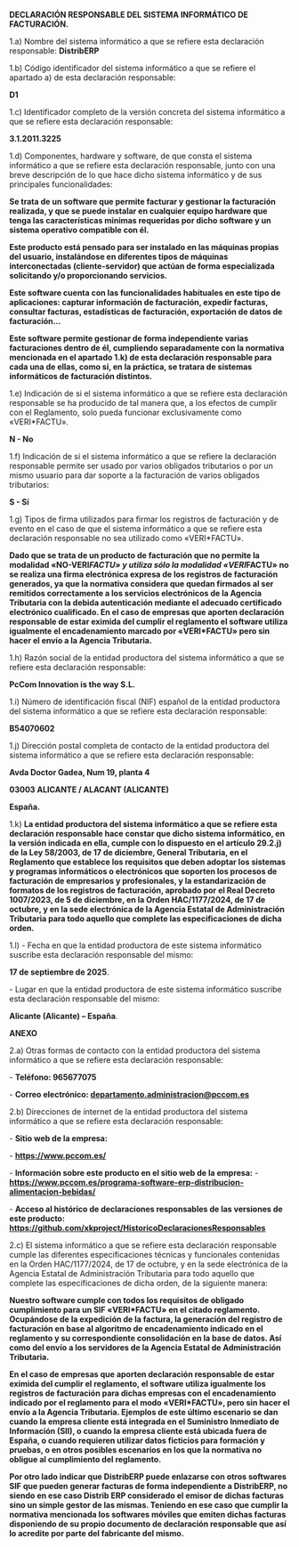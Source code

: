 **DECLARACIÓN RESPONSABLE DEL SISTEMA INFORMÁTICO DE FACTURACIÓN.**

1.a) Nombre del sistema informático a que se refiere esta declaración responsable: **DistribERP**

1.b) Código identificador del sistema informático a que se refiere el apartado a) de esta declaración responsable:

**D1**

1.c) Identificador completo de la versión concreta del sistema informático a que se refiere esta declaración responsable:

**3.1.2011.3225**

1.d) Componentes, hardware y software, de que consta el sistema informático a que se refiere esta declaración responsable, junto con una breve descripción de lo que hace dicho sistema informático y de sus principales funcionalidades:

**Se trata de un software que permite facturar y gestionar la  facturación realizada, y que se puede instalar en cualquier equipo hardware  que tenga las características mínimas requeridas por dicho software y un  sistema operativo compatible con él.**

**Este producto está pensado para ser instalado en las máquinas propias del  usuario, instalándose en diferentes tipos de máquinas interconectadas  (cliente-servidor) que actúan de forma especializada solicitando y/o proporcionando servicios.**

**Este software cuenta con las funcionalidades habituales en este tipo de  aplicaciones: capturar información de facturación, expedir facturas, consultar  facturas, estadísticas de facturación, exportación de datos de facturación…**

**Este software permite gestionar de forma independiente varias facturaciones  dentro de él, cumpliendo separadamente con la normativa mencionada en el  apartado 1.k) de esta declaración responsable para cada una de ellas, como si,  en la práctica, se tratara de sistemas informáticos de facturación distintos.**

1.e) Indicación de si el sistema informático a que se refiere esta declaración responsable se ha producido de tal manera que, a los efectos de cumplir con el Reglamento, solo pueda funcionar exclusivamente como «VERI\*FACTU».

**N - No**

1.f) Indicación de si el sistema informático a que se refiere la declaración responsable permite ser usado por varios obligados tributarios o por un mismo usuario para dar soporte a la facturación de varios obligados tributarios:

**S - Sí**

1.g) Tipos de firma utilizados para firmar los registros de facturación y de evento en el caso de que el sistema informático a que se refiere esta declaración responsable no sea utilizado como «VERI\*FACTU».

**Dado que se trata de un producto de facturación que no permite la modalidad «NO-VERI*FACTU» y utiliza sólo la modalidad «VERI*FACTU» no se realiza una firma electrónica expresa de los registros de facturación generados, ya que la  normativa considera que quedan firmados al ser remitidos correctamente a los  servicios electrónicos de la Agencia Tributaria con la debida autenticación  mediante el adecuado certificado electrónico cualificado. En el caso de empresas  que aporten declaración responsable de estar eximida del cumplir el reglamento el software utiliza igualmente el encadenamiento marcado por «VERI*FACTU» pero sin hacer el envío a la Agencia Tributaria.**

1.h) Razón social de la entidad productora del sistema informático a que se refiere esta declaración responsable:

**PcCom Innovation is the way S.L.**

1.i) Número de identificación fiscal (NIF) español de la entidad productora del sistema informático a que se refiere esta declaración responsable:

**B54070602**

1.j) Dirección postal completa de contacto de la entidad productora del sistema informático a que se refiere esta declaración responsable:

**Avda Doctor Gadea, Num 19, planta 4**

**03003 ALICANTE / ALACANT (ALICANTE)**

**España.**

1.k) **La entidad productora del sistema informático a que se refiere esta  declaración responsable hace constar que dicho sistema informático, en la  versión indicada en ella, cumple con lo dispuesto en el artículo 29.2.j) de la Ley  58/2003, de 17 de diciembre, General Tributaria, en el Reglamento que  establece los requisitos que deben adoptar los sistemas y programas  informáticos o electrónicos que soporten los procesos de facturación de  empresarios y profesionales, y la estandarización de formatos de los registros  de facturación, aprobado por el Real Decreto 1007/2023, de 5 de diciembre, en  la Orden HAC/1177/2024, de 17 de octubre, y en la sede electrónica de la  Agencia Estatal de Administración Tributaria para todo aquello que complete  las especificaciones de dicha orden.**

1.l) - Fecha en que la entidad productora de este sistema informático suscribe esta declaración responsable del mismo:

**17 de septiembre de 2025**.

\- Lugar en que la entidad productora de este sistema informático suscribe esta declaración responsable del mismo:

**Alicante (Alicante) – España**.

**ANEXO**

2.a) Otras formas de contacto con la entidad productora del sistema informático a que se refiere esta declaración responsable:

\- **Teléfono: 965677075**

\- **Correo electrónico: <departamento.administracion@pccom.es>**

2.b) Direcciones de internet de la entidad productora del sistema informático a que se refiere esta declaración responsable:

\- **Sitio web de la empresa:**

\- **<https://www.pccom.es/>**

\- **Información sobre este producto en el sitio web de la empresa:** \- **<https://www.pccom.es/programa-software-erp-distribucion-alimentacion-bebidas/>**

\- **Acceso al histórico de declaraciones responsables de las versiones de este producto: <https://github.com/xkproject/HistoricoDeclaracionesResponsables>**

2.c) El sistema informático a que se refiere esta declaración responsable cumple las diferentes especificaciones técnicas y funcionales contenidas en la Orden HAC/1177/2024, de 17 de octubre, y en la sede electrónica de la Agencia Estatal de Administración Tributaria para todo aquello que complete las especificaciones de dicha orden, de la siguiente manera:

**Nuestro software cumple con todos los requisitos de obligado cumplimiento para un SIF «VERI*FACTU» en el citado reglamento. Ocupándose de la expedición de la factura, la generación del registro de facturación en base al algoritmo de encadenamiento indicado en el reglamento y su correspondiente consolidación en la base de datos. Así como del envío a los servidores de la Agencia Estatal de Administración Tributaria.**

**En el caso de empresas  que aporten declaración responsable de estar eximida del cumplir el reglamento, el software utiliza igualmente los registros de facturación para dichas empresas con el encadenamiento indicado por el reglamento para el modo «VERI*FACTU», pero sin hacer el envío a la Agencia Tributaria. Ejemplos de este último escenario se dan cuando la empresa cliente está integrada en el Suministro Inmediato de Información (SII), o cuando la empresa cliente está ubicada fuera de España, o cuando requieren utilizar datos ficticios para formación y pruebas, o en otros posibles escenarios en los que la normativa no obligue al cumplimiento del reglamento.**

**Por otro lado indicar que DistribERP puede enlazarse con otros softwares SIF que pueden generar facturas de forma independiente a DistribERP, no siendo en ese caso Distrib ERP considerado el emisor de dichas facturas sino un simple gestor de las mismas. Teniendo en ese caso que cumplir la normativa mencionada los softwares móviles que emiten dichas facturas disponiendo de su propio documento de declaración responsable que así lo acredite por parte del fabricante del mismo.**
